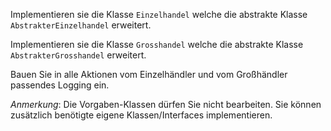 Implementieren sie die Klasse `Einzelhandel` welche die abstrakte Klasse
`AbstrakterEinzelhandel` erweitert.

Implementieren sie die Klasse `Grosshandel` welche die abstrakte Klasse
`AbstrakterGrosshandel` erweitert.

Bauen Sie in alle Aktionen vom Einzelhändler und vom Großhändler passendes Logging ein.

_Anmerkung_: Die Vorgaben-Klassen dürfen Sie nicht bearbeiten. Sie können zusätzlich
benötigte eigene Klassen/Interfaces implementieren.
